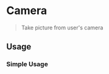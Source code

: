 <script setup>
  import pCamera from './Camera.vue'
  import Liveness from './adapter/qr-code'
  import { ref } from 'vue-demi'
</script>

# Camera

> Take picture from user's camera

## Usage

### Simple Usage

<preview class="flex-col">
  <p-camera />
</preview>
